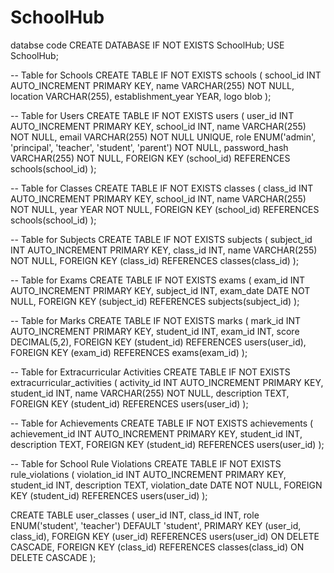# SchoolHub


databse code 
  CREATE DATABASE IF NOT EXISTS SchoolHub;
USE SchoolHub;

-- Table for Schools
CREATE TABLE IF NOT EXISTS schools (
    school_id INT AUTO_INCREMENT PRIMARY KEY,
    name VARCHAR(255) NOT NULL,
    location VARCHAR(255),
    establishment_year YEAR,
    logo blob
);

-- Table for Users
CREATE TABLE IF NOT EXISTS users (
    user_id INT AUTO_INCREMENT PRIMARY KEY,
    school_id INT,
    name VARCHAR(255) NOT NULL,
    email VARCHAR(255) NOT NULL UNIQUE,
    role ENUM('admin', 'principal', 'teacher', 'student', 'parent') NOT NULL,
    password_hash VARCHAR(255) NOT NULL,
    FOREIGN KEY (school_id) REFERENCES schools(school_id)
);

-- Table for Classes
CREATE TABLE IF NOT EXISTS classes (
    class_id INT AUTO_INCREMENT PRIMARY KEY,
    school_id INT,
    name VARCHAR(255) NOT NULL,
    year YEAR NOT NULL,
    FOREIGN KEY (school_id) REFERENCES schools(school_id)
);

-- Table for Subjects
CREATE TABLE IF NOT EXISTS subjects (
    subject_id INT AUTO_INCREMENT PRIMARY KEY,
    class_id INT,
    name VARCHAR(255) NOT NULL,
    FOREIGN KEY (class_id) REFERENCES classes(class_id)
);

-- Table for Exams
CREATE TABLE IF NOT EXISTS exams (
    exam_id INT AUTO_INCREMENT PRIMARY KEY,
    subject_id INT,
    exam_date DATE NOT NULL,
    FOREIGN KEY (subject_id) REFERENCES subjects(subject_id)
);

-- Table for Marks
CREATE TABLE IF NOT EXISTS marks (
    mark_id INT AUTO_INCREMENT PRIMARY KEY,
    student_id INT,
    exam_id INT,
    score DECIMAL(5,2),
    FOREIGN KEY (student_id) REFERENCES users(user_id),
    FOREIGN KEY (exam_id) REFERENCES exams(exam_id)
);

-- Table for Extracurricular Activities
CREATE TABLE IF NOT EXISTS extracurricular_activities (
    activity_id INT AUTO_INCREMENT PRIMARY KEY,
    student_id INT,
    name VARCHAR(255) NOT NULL,
    description TEXT,
    FOREIGN KEY (student_id) REFERENCES users(user_id)
);

-- Table for Achievements
CREATE TABLE IF NOT EXISTS achievements (
    achievement_id INT AUTO_INCREMENT PRIMARY KEY,
    student_id INT,
    description TEXT,
    FOREIGN KEY (student_id) REFERENCES users(user_id)
);

-- Table for School Rule Violations
CREATE TABLE IF NOT EXISTS rule_violations (
    violation_id INT AUTO_INCREMENT PRIMARY KEY,
    student_id INT,
    description TEXT,
    violation_date DATE NOT NULL,
    FOREIGN KEY (student_id) REFERENCES users(user_id)
);

CREATE TABLE user_classes (
    user_id INT,
    class_id INT,
    role ENUM('student', 'teacher') DEFAULT 'student',
    PRIMARY KEY (user_id, class_id),
    FOREIGN KEY (user_id) REFERENCES users(user_id) ON DELETE CASCADE,
    FOREIGN KEY (class_id) REFERENCES classes(class_id) ON DELETE CASCADE
);



